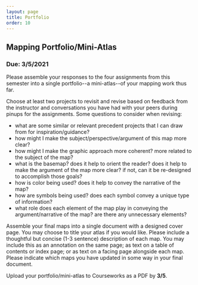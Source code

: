 ```yaml
---
layout: page
title: Portfolio    
order: 10
---
```


## Mapping Portfolio/Mini-Atlas

### Due: 3/5/2021

Please assemble your responses to the four assignments from this semester into a single portfolio--a mini-atlas--of your mapping work thus far.

Choose at least two projects to revisit and revise based on feedback from the instructor and conversations you have had with your peers during pinups for the assignments. Some questions to consider when revising:

- what are some similar or relevant precedent projects that I can draw from for inspiration/guidance? 
- how might I make the subject/perspective/argument of this map more clear?  
- how might I make the graphic approach more coherent? more related to the subject of the map?
- what is the basemap? does it help to orient the reader? does it help to make the argument of the map more clear? if not, can it be re-designed to accomplish those goals?  
- how is color being used? does it help to convey the narrative of the map?  
- how are symbols being used? does each symbol convey a unique type of information?  
- what role does each element of the map play in conveying the argument/narrative of the map? are there any unnecessary elements?  


Assemble your final maps into a single document with a designed cover page. You may choose to title your atlas if you would like. Please include a thoughtful but concise (1-3 sentence) description of each map. You may include this as an annotation on the same page; as text on a table of contents or index page; or as text on a facing page alongside each map. Please indicate which maps you have updated in some way in your final document.

Upload your portfolio/mini-atlas to Courseworks as a PDF by **3/5**.

